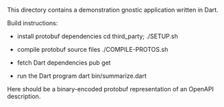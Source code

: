 This directory contains a demonstration gnostic application written in Dart.

Build instructions:

- install protobuf dependencies
	cd third_party; ./SETUP.sh

- compile protobuf source files
	./COMPILE-PROTOS.sh

- fetch Dart dependencies
	pub get

- run the Dart program
	dart bin/summarize.dart <filename>

Here <filename> should be a binary-encoded protobuf representation of an OpenAPI description.
